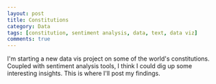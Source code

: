 ```yaml
---
layout: post
title: Constitutions
category: Data
tags: [constitution, sentiment analysis, data, text, data viz]
comments: true
---
```



I'm starting a new data vis project on some of the world's constitutions. Coupled with sentiment analysis tools, I think I could dig up some interesting insights. This is where I'll post my findings.
